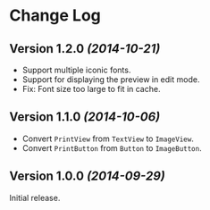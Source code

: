 Change Log
==========


Version 1.2.0 *(2014-10-21)*
----------------------------

* Support multiple iconic fonts.
* Support for displaying the preview in edit mode.
* Fix: Font size too large to fit in cache.


Version 1.1.0 *(2014-10-06)*
----------------------------

* Convert `PrintView` from `TextView` to `ImageView`.
* Convert `PrintButton` from `Button` to `ImageButton`.


Version 1.0.0 *(2014-09-29)*
----------------------------

Initial release.
